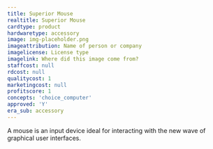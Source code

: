 ```yaml
---
title: Superior Mouse
realtitle: Superior Mouse
cardtype: product
hardwaretype: accessory
image: img-placeholder.png
imageattribution: Name of person or company
imagelicense: License type
imagelink: Where did this image come from?
staffcost: null
rdcost: null
qualitycost: 1
marketingcost: null
profitscore: 1
concepts: 'choice_computer'
approved: 'Y'
era_sub: accessory
---
```


A mouse is an input device ideal for interacting with the new wave of graphical user interfaces.
